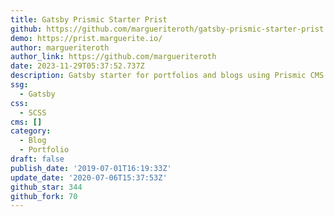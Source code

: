 ```yaml
---
title: Gatsby Prismic Starter Prist
github: https://github.com/margueriteroth/gatsby-prismic-starter-prist
demo: https://prist.marguerite.io/
author: margueriteroth
author_link: https://github.com/margueriteroth
date: 2023-11-29T05:37:52.737Z
description: Gatsby starter for portfolios and blogs using Prismic CMS
ssg:
  - Gatsby
css:
  - SCSS
cms: []
category:
  - Blog
  - Portfolio
draft: false
publish_date: '2019-07-01T16:19:33Z'
update_date: '2020-07-06T15:37:53Z'
github_star: 344
github_fork: 70
---
```

